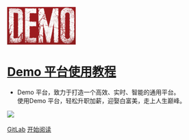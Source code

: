 <!-- style/demo_logo.png 替换成你的项目logo -->
<img width="160px" style="border-radius:0%" bor src="style/demo_logo.png" />

# **[Demo 平台使用教程](demo?id=我是-demo)**

<!-- 您的平台主要功能介绍 -->
- Demo  平台，致力于打造一个高效、实时、智能的通用平台。<br> 
使用Demo 平台，轻松升职加薪，迎娶白富美，走上人生巅峰。 <br>

<!-- 您的 star -->
![](https://img.shields.io/badge/%E5%B9%B3%E5%8F%B0%E7%BB%84-Demo-brightgreen)

<span id="busuanzi_container_site_pv" style='display:none'>
    👀 本站总访问量：<span id="busuanzi_value_site_pv"></span> 次
</span>
<span id="busuanzi_container_site_uv" style='display:none'>
    | 🚴‍♂️ 本站总访客数：<span id="busuanzi_value_site_uv"></span> 人
</span>

<!-- 这里替换成你的项目地址 -->
[GitLab](http://git.pupuvip.com:8005/{你的项目地址}) 
[开始阅读](zh-cn/sidebar/intro)